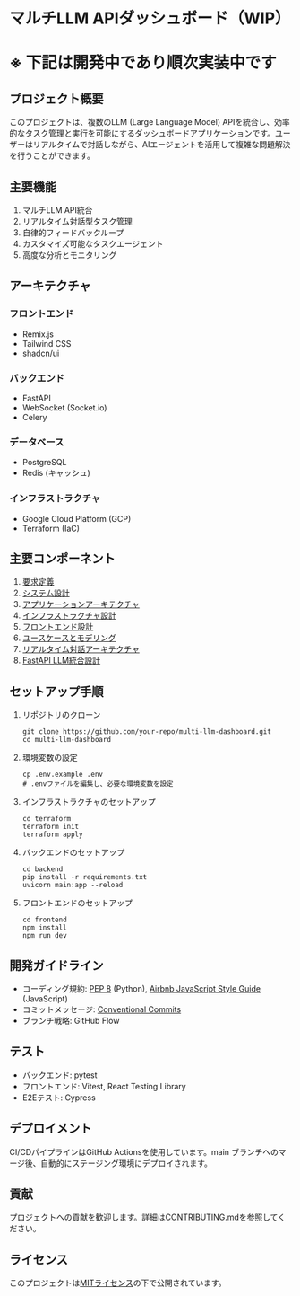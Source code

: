 # マルチLLM APIダッシュボード（WIP）

# ※ 下記は開発中であり順次実装中です

## プロジェクト概要

このプロジェクトは、複数のLLM (Large Language Model) APIを統合し、効率的なタスク管理と実行を可能にするダッシュボードアプリケーションです。ユーザーはリアルタイムで対話しながら、AIエージェントを活用して複雑な問題解決を行うことができます。

## 主要機能

1. マルチLLM API統合
2. リアルタイム対話型タスク管理
3. 自律的フィードバックループ
4. カスタマイズ可能なタスクエージェント
5. 高度な分析とモニタリング

## アーキテクチャ

### フロントエンド
- Remix.js
- Tailwind CSS
- shadcn/ui

### バックエンド
- FastAPI
- WebSocket (Socket.io)
- Celery

### データベース
- PostgreSQL
- Redis (キャッシュ)

### インフラストラクチャ
- Google Cloud Platform (GCP)
- Terraform (IaC)

## 主要コンポーネント

1. [要求定義](docs/001-llm-dashboard-requirements.md)
2. [システム設計](docs/002-llm-dashboard-designdocs.md)
3. [アプリケーションアーキテクチャ](docs/003-llm-app-boilerplate-architecture.md)
4. [インフラストラクチャ設計](docs/004-iac-design-document.md)
5. [フロントエンド設計](docs/005-frontend-design-document.md)
6. [ユースケースとモデリング](docs/006-use-case-and-modeling.md)
7. [リアルタイム対話アーキテクチャ](docs/007-realtime-interactive-architecture.md)
8. [FastAPI LLM統合設計](docs/008-fastapi-llm-integration-design.md)

## セットアップ手順

1. リポジトリのクローン
   ```
   git clone https://github.com/your-repo/multi-llm-dashboard.git
   cd multi-llm-dashboard
   ```

2. 環境変数の設定
   ```
   cp .env.example .env
   # .envファイルを編集し、必要な環境変数を設定
   ```

3. インフラストラクチャのセットアップ
   ```
   cd terraform
   terraform init
   terraform apply
   ```

4. バックエンドのセットアップ
   ```
   cd backend
   pip install -r requirements.txt
   uvicorn main:app --reload
   ```

5. フロントエンドのセットアップ
   ```
   cd frontend
   npm install
   npm run dev
   ```

## 開発ガイドライン

- コーディング規約: [PEP 8](https://www.python.org/dev/peps/pep-0008/) (Python), [Airbnb JavaScript Style Guide](https://github.com/airbnb/javascript) (JavaScript)
- コミットメッセージ: [Conventional Commits](https://www.conventionalcommits.org/)
- ブランチ戦略: GitHub Flow

## テスト

- バックエンド: pytest
- フロントエンド: Vitest, React Testing Library
- E2Eテスト: Cypress

## デプロイメント

CI/CDパイプラインはGitHub Actionsを使用しています。main ブランチへのマージ後、自動的にステージング環境にデプロイされます。

## 貢献

プロジェクトへの貢献を歓迎します。詳細は[CONTRIBUTING.md](CONTRIBUTING.md)を参照してください。

## ライセンス

このプロジェクトは[MITライセンス](LICENSE)の下で公開されています。